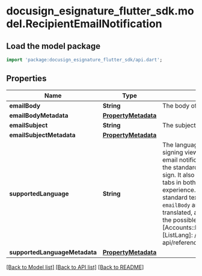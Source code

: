 # docusign_esignature_flutter_sdk.model.RecipientEmailNotification

## Load the model package
```dart
import 'package:docusign_esignature_flutter_sdk/api.dart';
```

## Properties
Name | Type | Description | Notes
------------ | ------------- | ------------- | -------------
**emailBody** | **String** | The body of the email message. | [optional] 
**emailBodyMetadata** | [**PropertyMetadata**](PropertyMetadata.md) |  | [optional] 
**emailSubject** | **String** | The subject line for the email notification. | [optional] 
**emailSubjectMetadata** | [**PropertyMetadata**](PropertyMetadata.md) |  | [optional] 
**supportedLanguage** | **String** | The language to use for the standard email format and signing view for a recipient.  For example, in the recipient's email notification, this setting affects elements such as the standard introductory text describing the request to sign. It also determines the language used for buttons and tabs in both the email notification and the signing experience.  **Note:** This setting affects only DocuSign standard text. Any custom text that you enter for the `emailBody` and `emailSubject` of the notification is not translated, and appears exactly as you enter it.   To retrieve the possible values, use the [Accounts::listSupportedLanguages][ListLang] method.  [ListLang]: /docs/esign-rest-api/reference/accounts/accounts/listsupportedlanguages/  | [optional] 
**supportedLanguageMetadata** | [**PropertyMetadata**](PropertyMetadata.md) |  | [optional] 

[[Back to Model list]](../README.md#documentation-for-models) [[Back to API list]](../README.md#documentation-for-api-endpoints) [[Back to README]](../README.md)


